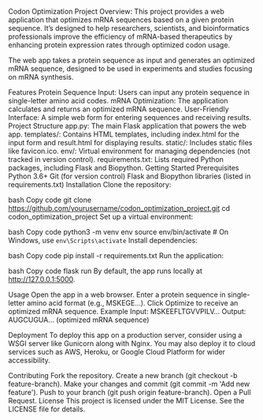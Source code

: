 Codon Optimization Project
Overview:
This project provides a web application that optimizes mRNA sequences based on a given protein sequence. It’s designed to help researchers, scientists, and bioinformatics professionals improve the efficiency of mRNA-based therapeutics by enhancing protein expression rates through optimized codon usage.

The web app takes a protein sequence as input and generates an optimized mRNA sequence, designed to be used in experiments and studies focusing on mRNA synthesis.

Features
Protein Sequence Input: Users can input any protein sequence in single-letter amino acid codes.
mRNA Optimization: The application calculates and returns an optimized mRNA sequence.
User-Friendly Interface: A simple web form for entering sequences and receiving results.
Project Structure
app.py: The main Flask application that powers the web app.
templates/: Contains HTML templates, including index.html for the input form and result.html for displaying results.
static/: Includes static files like favicon.ico.
env/: Virtual environment for managing dependencies (not tracked in version control).
requirements.txt: Lists required Python packages, including Flask and Biopython.
Getting Started
Prerequisites
Python 3.6+
Git (for version control)
Flask and Biopython libraries (listed in requirements.txt)
Installation
Clone the repository:

bash
Copy code
git clone https://github.com/yourusername/codon_optimization_project.git
cd codon_optimization_project
Set up a virtual environment:

bash
Copy code
python3 -m venv env
source env/bin/activate  # On Windows, use `env\Scripts\activate`
Install dependencies:

bash
Copy code
pip install -r requirements.txt
Run the application:

bash
Copy code
flask run
By default, the app runs locally at http://127.0.0.1:5000.

Usage
Open the app in a web browser.
Enter a protein sequence in single-letter amino acid format (e.g., MSKEGE...).
Click Optimize to receive an optimized mRNA sequence.
Example
Input: MSKEEFLTGVVPILV...
Output: AUGCUGUA... (optimized mRNA sequence)

Deployment
To deploy this app on a production server, consider using a WSGI server like Gunicorn along with Nginx. You may also deploy it to cloud services such as AWS, Heroku, or Google Cloud Platform for wider accessibility.

Contributing
Fork the repository.
Create a new branch (git checkout -b feature-branch).
Make your changes and commit (git commit -m 'Add new feature').
Push to your branch (git push origin feature-branch).
Open a Pull Request.
License
This project is licensed under the MIT License. See the LICENSE file for details.

